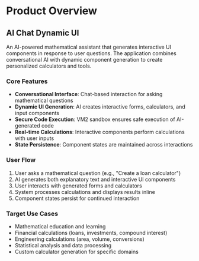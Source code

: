 # Product Overview

## AI Chat Dynamic UI

An AI-powered mathematical assistant that generates interactive UI components in response to user questions. The application combines conversational AI with dynamic component generation to create personalized calculators and tools.

### Core Features

- **Conversational Interface**: Chat-based interaction for asking mathematical questions
- **Dynamic UI Generation**: AI creates interactive forms, calculators, and input components
- **Secure Code Execution**: VM2 sandbox ensures safe execution of AI-generated code
- **Real-time Calculations**: Interactive components perform calculations with user inputs
- **State Persistence**: Component states are maintained across interactions

### User Flow

1. User asks a mathematical question (e.g., "Create a loan calculator")
2. AI generates both explanatory text and interactive UI components
3. User interacts with generated forms and calculators
4. System processes calculations and displays results inline
5. Component states persist for continued interaction

### Target Use Cases

- Mathematical education and learning
- Financial calculations (loans, investments, compound interest)
- Engineering calculations (area, volume, conversions)
- Statistical analysis and data processing
- Custom calculator generation for specific domains